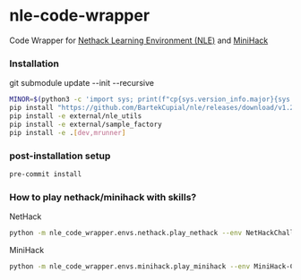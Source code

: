 # nle-code-wrapper

Code Wrapper for [Nethack Learning Environment (NLE)](https://github.com/facebookresearch/nle) and [MiniHack](https://github.com/facebookresearch/minihack)

### Installation

git submodule update --init --recursive

```bash
MINOR=$(python3 -c 'import sys; print(f"cp{sys.version_info.major}{sys.version_info.minor}")')
pip install "https://github.com/BartekCupial/nle/releases/download/v1.2.1/nle-1.2.0-${MINOR}-${MINOR}-manylinux_2_17_$(uname -m).manylinux2014_$(uname -m).whl"
pip install -e external/nle_utils
pip install -e external/sample_factory
pip install -e .[dev,mrunner]
```

### post-installation setup
```bash
pre-commit install
```

### How to play nethack/minihack with skills?

NetHack
```bash
python -m nle_code_wrapper.envs.nethack.play_nethack --env NetHackChallenge-v0 --code_wrapper True
```

MiniHack
```bash
python -m nle_code_wrapper.envs.minihack.play_minihack --env MiniHack-Corridor-R3-v0 --code_wrapper True
```
